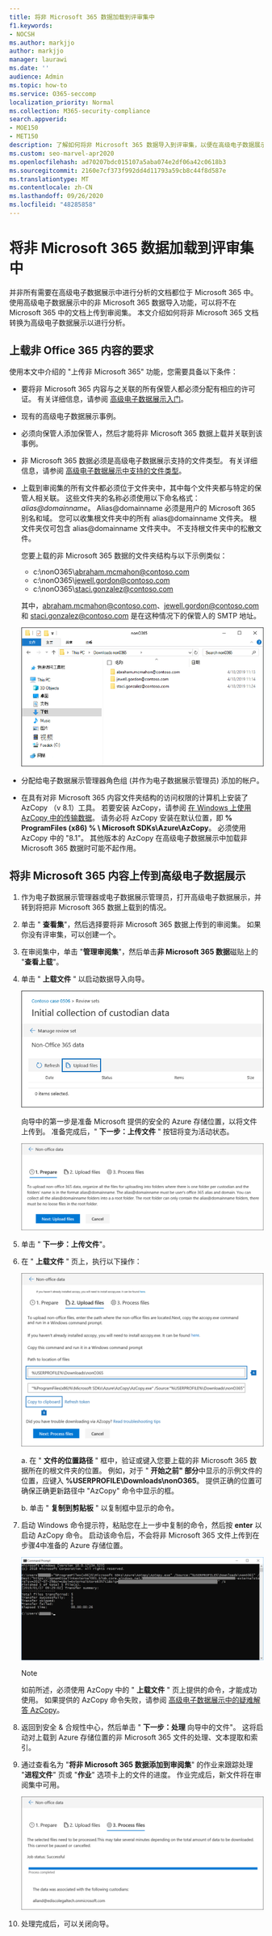 ```yaml
---
title: 将非 Microsoft 365 数据加载到评审集中
f1.keywords:
- NOCSH
ms.author: markjjo
author: markjjo
manager: laurawi
ms.date: ''
audience: Admin
ms.topic: how-to
ms.service: O365-seccomp
localization_priority: Normal
ms.collection: M365-security-compliance
search.appverid:
- MOE150
- MET150
description: 了解如何将非 Microsoft 365 数据导入到评审集，以便在高级电子数据展示事例中进行分析。
ms.custom: seo-marvel-apr2020
ms.openlocfilehash: ad70207bdc015107a5aba074e2df06a42c0618b3
ms.sourcegitcommit: 2160e7cf373f992dd4d11793a59cb8c44f8d587e
ms.translationtype: MT
ms.contentlocale: zh-CN
ms.lasthandoff: 09/26/2020
ms.locfileid: "48285858"
---
```

# <a name="load-non-microsoft-365-data-into-a-review-set"></a>将非 Microsoft 365 数据加载到评审集中

并非所有需要在高级电子数据展示中进行分析的文档都位于 Microsoft 365 中。 使用高级电子数据展示中的非 Microsoft 365 数据导入功能，可以将不在 Microsoft 365 中的文档上传到审阅集。 本文介绍如何将非 Microsoft 365 文档转换为高级电子数据展示以进行分析。

## <a name="requirements-to-upload-non-office-365-content"></a>上载非 Office 365 内容的要求

使用本文中介绍的 "上传非 Microsoft 365" 功能，您需要具备以下条件：

- 要将非 Microsoft 365 内容与之关联的所有保管人都必须分配有相应的许可证。 有关详细信息，请参阅 [高级电子数据展示入门](get-started-with-advanced-ediscovery.md#step-1-verify-and-assign-appropriate-licenses)。

- 现有的高级电子数据展示事例。

- 必须向保管人添加保管人，然后才能将非 Microsoft 365 数据上载并关联到该事例。

- 非 Microsoft 365 数据必须是高级电子数据展示支持的文件类型。 有关详细信息，请参阅 [高级电子数据展示中支持的文件类型](supported-filetypes-ediscovery20.md)。

- 上载到审阅集的所有文件都必须位于文件夹中，其中每个文件夹都与特定的保管人相关联。 这些文件夹的名称必须使用以下命名格式： *alias@domainname*。 Alias@domainname 必须是用户的 Microsoft 365 别名和域。 您可以收集根文件夹中的所有 alias@domainname 文件夹。 根文件夹仅可包含 alias@domainname 文件夹中。 不支持根文件夹中的松散文件。

   您要上载的非 Microsoft 365 数据的文件夹结构与以下示例类似：

   - c:\nonO365\abraham.mcmahon@contoso.com
   - c:\nonO365\jewell.gordon@contoso.com
   - c:\nonO365\staci.gonzalez@contoso.com

   其中，abraham.mcmahon@contoso.com、jewell.gordon@contoso.com 和 staci.gonzalez@contoso.com 是在这种情况下的保管人的 SMTP 地址。

   ![非 Microsoft 365 数据上载文件夹结构](../media/3f2dde84-294e-48ea-b44b-7437bd25284c.png)

- 分配给电子数据展示管理器角色组 (并作为电子数据展示管理员) 添加的帐户。

- 在具有对非 Microsoft 365 内容文件夹结构的访问权限的计算机上安装了 AzCopy （v 8.1）工具。 若要安装 AzCopy，请参阅 [在 Windows 上使用 AzCopy 中的传输数据](https://docs.microsoft.com/previous-versions/azure/storage/storage-use-azcopy)。 请务必将 AzCopy 安装在默认位置，即 **% ProgramFiles (x86) % \ Microsoft SDKs\Azure\AzCopy**。 必须使用 AzCopy 中的 "8.1"。 其他版本的 AzCopy 在高级电子数据展示中加载非 Microsoft 365 数据时可能不起作用。


## <a name="upload-non-microsoft-365-content-into-advanced-ediscovery"></a>将非 Microsoft 365 内容上传到高级电子数据展示

1. 作为电子数据展示管理器或电子数据展示管理员，打开高级电子数据展示，并转到将把非 Microsoft 365 数据上载到的情况。  

2. 单击 " **查看集**"，然后选择要将非 Microsoft 365 数据上传到的审阅集。  如果你没有评审集，可以创建一个。 
 
3. 在审阅集中，单击 "**管理审阅集**"，然后单击**非 Microsoft 365 数据**磁贴上的 "**查看上载**"。

4. 单击 " **上载文件** " 以启动数据导入向导。

   ![上传文件](../media/574f4059-4146-4058-9df3-ec97cf28d7c7.png)

   向导中的第一步是准备 Microsoft 提供的安全的 Azure 存储位置，以将文件上传到。  准备完成后，" **下一步：上传文件** " 按钮将变为活动状态。

   ![非 Microsoft 365 导入：准备](../media/0670a347-a578-454a-9b3d-e70ef47aec57.png)
 
5. 单击 " **下一步：上传文件**"。

6. 在 " **上载文件** " 页上，执行以下操作：

   ![非 Microsoft 365 导入：上传文件](../media/3ea53b5d-7f9b-4dfc-ba63-90a38c14d41a.png)

   a. 在 " **文件的位置路径** " 框中，验证或键入您要上载的非 Microsoft 365 数据所在的根文件夹的位置。 例如，对于 " **开始之前" 部分**中显示的示例文件的位置，应键入 **%USERPROFILE\Downloads\nonO365**。 提供正确的位置可确保正确更新路径中 "AzCopy" 命令中显示的框。

   b. 单击 " **复制到剪贴板** " 以复制框中显示的命令。

7. 启动 Windows 命令提示符，粘贴您在上一步中复制的命令，然后按 **enter** 以启动 AzCopy 命令。  启动该命令后，不会将非 Microsoft 365 文件上传到在步骤4中准备的 Azure 存储位置。

   ![非 Microsoft 365 导入： AzCopy](../media/504e2dbe-f36f-4f36-9b08-04aea85d8250.png)

   > [!NOTE]
   > 如前所述，必须使用 AzCopy 中的 " **上载文件** " 页上提供的命令，才能成功使用。 如果提供的 AzCopy 命令失败，请参阅 [高级电子数据展示中的疑难解答 AzCopy](troubleshooting-azcopy.md)。

8. 返回到安全 & 合规性中心，然后单击 " **下一步：处理** 向导中的文件"。  这将启动对上载到 Azure 存储位置的非 Microsoft 365 文件的处理、文本提取和索引。  

9. 通过查看名为 "**将非 Microsoft 365 数据添加到审阅集**" 的作业来跟踪处理 "**进程文件**" 页或 "**作业**" 选项卡上的文件的进度。  作业完成后，新文件将在审阅集中可用。

   ![非 Microsoft 365 导入：处理文件](../media/218b1545-416a-4a9f-9b25-3b70e8508f67.png)

10. 处理完成后，可以关闭向导。
